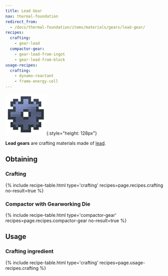 ```yaml
---
title: Lead Gear
nav: thermal-foundation
redirect_from:
  - /docs/thermal-foundation/items/materials/gears/lead-gear/
recipes:
  crafting:
    - gear-lead
  compactor-gear:
    - gear-lead-from-ingot
    - gear-lead-from-block
usage-recipes:
  crafting:
    - dynamo-reactant
    - frame-energy-cell
---
```


![Lead gear](/assets/images/thermal-foundation/gear-lead.png){:style="height: 128px"}


**Lead gears** are crafting materials made of [lead](/docs/lead-ingot/).


Obtaining
---------

### Crafting
{% include recipe-table.html type='crafting' recipes=page.recipes.crafting no-result=true %}

### Compactor with Gearworking Die
{% include recipe-table.html type='compactor-gear' recipes=page.recipes.compactor-gear no-result=true %}


Usage
-----

### Crafting ingredient
{% include recipe-table.html type='crafting' recipes=page.usage-recipes.crafting %}
